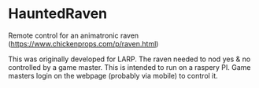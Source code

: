 # HauntedRaven
Remote control for an animatronic raven (https://www.chickenprops.com/p/raven.html)

This was originally developed for LARP. The raven needed to nod yes & no controlled by a game master. This is intended to run on a raspery PI. Game masters login on the webpage (probably via mobile) to control it. 
